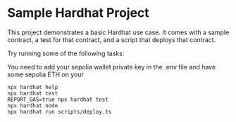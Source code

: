 # Sample Hardhat Project

This project demonstrates a basic Hardhat use case. It comes with a sample contract, a test for that contract, and a script that deploys that contract.

Try running some of the following tasks:

You need to add your sepolia wallet private key in the .env file and have some sepolia ETH on your 

```shell
npx hardhat help
npx hardhat test
REPORT_GAS=true npx hardhat test
npx hardhat node
npx hardhat run scripts/deploy.ts
```
